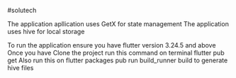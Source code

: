 #solutech

The application  apllication uses GetX for state management
The application uses hive for local storage 

To run the application ensure you have flutter version 3.24.5 and above
Once you have Clone the project run this command on terminal flutter pub get
Also run this on flutter packages pub run build_runner build to generate hive files 

